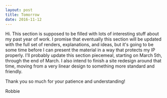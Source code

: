 ```yaml
---
layout: post
title: Tomorrow
date: 2016-11-12
---
```

Hi. This section is supposed to be filled with lots of interesting stuff about my past year of work. I promise that eventually this section will be updated with the full set of renders, explanations, and ideas, but it's going to be some time before I can present the material in a way that protects my IP properly. I'll probably update this section piecemeal, starting on March 5th, through the end of March. I also intend to finish a site redesign around that time, moving from a very linear design to something more standard and friendly. 

Thank you so much for your patience and understanding!

Robbie
